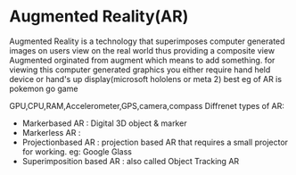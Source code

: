 # Augmented Reality(AR) 
Augmented Reality is a technology that superimposes computer generated images on users view on the real world thus providing a composite view
Augmented orginated from augment which means to add something.
for viewing this computer  generated graphics you either require hand held device or hand's up display(microsoft hololens or meta 2)
best eg of AR is pokemon go game

GPU,CPU,RAM,Accelerometer,GPS,camera,compass
Diffrenet types of AR:
- Markerbased AR : Digital 3D object & marker
- Markerless AR : 
- Projectionbased AR : projection based AR that requires a small projector for working. eg: Google Glass
- Superimposition based AR : also called Object Tracking AR 

